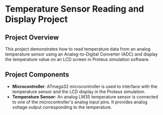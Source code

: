 # Temperature Sensor Reading and Display Project

## Project Overview
This project demonstrates how to read temperature data from an analog temperature sensor using an Analog-to-Digital Converter (ADC) and display the temperature value on an LCD screen in Proteus simulation software.

## Project Components
- **Microcontroller**: ATmega32 microcontroller is used to interface with the temperature sensor and the LCD display in the Proteus simulation.
- **Temperature Sensor**: An analog LM35 temperature sensor is connected to one of the microcontroller's analog input pins. It provides analog voltage output corresponding to the temperature.
